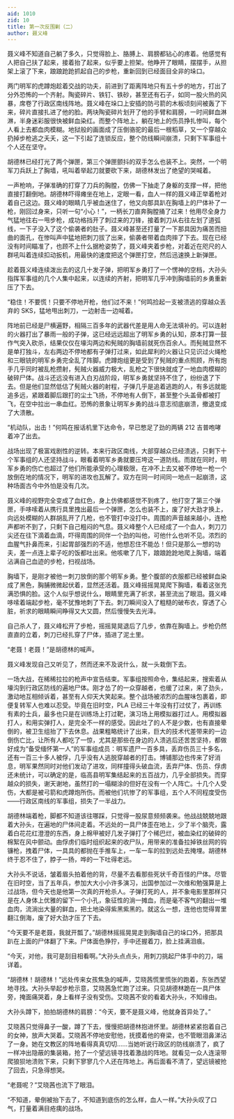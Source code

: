 ```yaml
---
aid: 1010
zid: 10
title: 第一次反围剿（二）
author: 聂义峰
---
```


聂义峰不知道自己躺了多久，只觉得脸上、胳膊上、肩膀都钻心的疼着。他感觉有人把自己扶了起来，接着抬了起来，似乎要上担架。他睁开了眼睛，摆摆手，从担架上滚了下来，踉踉跄跄抓起自己的步枪，重新回到已经面目全非的垛口。

两门明军的虎蹲炮趁着交战的功夫，前进到了距离阵地只有五十步的地方，打出了分外恐怖的一个齐射。陶瓷碎片、铁钉、铁砂，甚至还有石子，如同一股火热的风暴，席卷了行政区南线阵地。聂义峰在垛口上安插的防弓箭的木板顷刻间被轰了下来，碎片直接扎进了他的脸。两块陶瓷碎片划开了他的手臂和肩膀，一时间鲜血淋淋，半身迷彩服很快被鲜血染红。而整个阵地上，躺在地上的伤员挣扎惨叫，每个人看上去都血肉模糊。地狱般的画面成了压倒骆驼的最后一根稻草，又一个穿越众扔掉步枪逃之夭夭，这一下引起了连锁反应，整个防线瞬间崩溃，只剩下军事组十个人还在坚守。

胡德林已经打光了两个弹匣，第三个弹匣颤抖的双手怎么也装不上。突然，一个明军刀兵跃上了胸墙，吼叫着举起刀就要砍下来，胡德林发出了绝望的哭喊着。

一声枪响，子弹准确的打穿了刀兵的胸膛，仿佛一下抽走了身躯的支撑一样，把他直接打翻倒地。胡德林吓得瘫坐在地上，定眼一看，血人一样的聂义峰正举着枪对着自己这边。聂义峰的眼睛几乎被血迷住了，他又向那具趴在胸墙上的尸体补了一枪，刚回过身来，只听一句“小心！”，一柄长刀直奔胸膛捅了过来！他用尽全身力气猛地往右一甩步枪，成功格挡开了刺过来的刀锋，接着刺刀从右往左划了道弧线，一下子没入了这个偷袭者的肚子。聂义峰甚至还打量了一下那具因为痛苦而扭曲的面孔，在惨叫声中猛地把刺刀拔了出来，偷袭者带着血肉摔了下去。现在已经没有时间瞄准了，也顾不上什么据枪姿势了，聂义峰夹着步枪，对着近在咫尺的人群吼叫着连续扣动扳机，用最快的速度把这个弹匣打空，然后迅速换上新弹匣。

趁着聂义峰连续泼出去的这几十发子弹，把明军乡勇打了一个愣神的空档，大孙头指挥军事组的几个人集中起来，以连续的齐射，把明军几乎冲到胸墙前的乡勇重新压了下去。

“稳住！不要慌！只要不停地开枪，他们过不来！”何鸣捡起一支被溃逃的穿越众丢弃的 SKS，猛地甩出刺刀，一边射击一边喊着。

阵地前已经是尸横遍野，相隔三百多年的武器代差是用人命无法填补的。可以连射的火器打出了暴雨一般的子弹，这已经远远超出了明军乡勇的认知，原本打算一鼓作气突入砍杀，结果仅仅在壕沟两边和髡贼的胸墙前就死伤百余人。而髡贼显然不是单打独斗，左右两边不停地都有子弹打过来，如此犀利的火器让只见识过火绳枪和三眼铳的明军乡勇完全乱了阵脚。虎蹲炮组更是受到了髡贼的重点照顾，所有炮手几乎同时被乱枪攒射，髡贼火器威力极大，乱枪之下很快就成了一地血肉模糊的破碎尸体。战斗还远没有进入白刃战阶段，明军乡勇就坚持不住了，纷纷退了下去。但是他们显然低估了髡贼火器的射程，子弹几乎是追着逃跑的人，有多远就能追多远，紧跟着脚后跟打的尘土飞扬，不停地有人倒下，甚至整个头盖骨都被打飞，在空中拉出一串血红。恐怖的景象让明军乡勇的战斗意志彻底崩溃，撤退变成了大溃散。

“机动队，出击！”何鸣在报话机里下达命令，早已憋足了劲的两辆 212 吉普咆哮着冲了出去。

战场出现了极富戏剧性的逆转。本来行政区南线，大部穿越众已经溃逃，只剩下十个军事组的人还坚持战斗，眼看着明军乡勇就要压垮这一道防线。而就在同时，明军乡勇的伤亡也超过了他们所能承受的心理极限，在冲不上去又被不停地一枪一个放倒在地的情况下，明军的进攻也瓦解了。双方在同一时间同一地点一起崩溃，这种场面古今中外怕是没有几次。

聂义峰的视野完全变成了血红色，身上仿佛都感觉不到疼了，他打空了第三个弹匣，手哆嗦着从携行具里拽出最后一个弹匣，怎么也装不上，废了好大劲才换上，向远处模糊的人群胡乱开了几枪，也不管打中没打中。周围的声音越来越小，连枪声都听不到了，只剩下自己粗闷的气息。聂义峰整个人已经成了一个血人，刺刀刀尖还在往下滴着血滴，吓得周围的同伴一个劲的叫他，可他什么也听不见。浓烈的血腥气扑鼻而来，引起胃部强烈的不适，他想忍住不能怂！但只是那么一想的功夫，差一点连上辈子吃的饭都吐出来。他咳嗽了几下，踉踉跄跄地爬上胸墙，端着沾满自己血迹的步枪，扫视战场。

胸墙下，是刚才被他一刺刀放倒的那个明军乡勇。整个腹部的衣服都已经被鲜血染成了黑色，胸脯微微起伏着，显然还活着。聂义峰摇摇晃晃爬下胸墙，看着这张充满恐惧的脸。这个人似乎想说什么，眼睛里充满了祈求，甚至流出了眼泪。聂义峰哆嗦着端起步枪，毫不犹豫地刺了下去。刺刀瞬间没入了粗糙的破布衣，穿透了心脏，祈求的眼睛瞬间睁得又大又圆，然后慢慢失去光泽。

自己杀人了，聂义峰松开了步枪，摇摇晃晃退后了几步，依靠在胸墙上。步枪仍然直直的立着，刺刀已经扎穿了尸体，插进了泥土里。

“老聂！老聂！”是胡德林的喊声。

聂义峰发现自己又听见了，然而还来不及说什么，就一头栽倒下去。

一场大战，在稀稀拉拉的枪声中宣告结束。军事组按照命令，集结起来，搜索着从壕沟到行政区防线的遍地尸体。刚才怂了的一众穿越者，也缓了过来，来了劲头，激动地互相倾诉着，甚至有人仰天大笑起来。整个战场被浓烈的血腥味包裹着，即便复转军人也难以忍受。毕竟在旧时空，PLA 已经三十年没有打过仗了，再训练有素的士兵，最多也只是在训练场上打过靶，演习场上用模拟器打过人。用模拟器打人，和用实弹打人，是完全不一样的感受。因此吐了的人不是少数，也有直接晕倒的，被卫生组抬了下去休息。战果粗略统计了出来，巨大的技术代差带来的一边倒伤亡比，让所有人都吃了一惊，尤其是那些在身边的人溃逃后还苦苦坚持，都做好成为“备受缅怀第一人”的军事组成员：明军遗尸一百多具，丢弃伤员三十多名，还有一百三十多人被俘，几乎没有人逃脱穿越者的打击。博铺那边也传来了好消息，明军果然同时对他们发动了进攻，同样撞得头破血流，丢弃尸体、伤员、俘虏还未统计，可以确定的是，临高县明军集结起来的五百战力，几乎全部损失。而穿越众的损失，谢天谢地，虽然打的一塌糊涂的但好在没有一个人阵亡。十几个人受伤，大都是被弓箭和虎蹲炮所伤。而被他们坑惨了的军事组，五个人不同程度受伤——行政区南线的军事组，损失了一半战力。

胡德林端着枪，脚都不知道该往哪踩，只觉得一股尿意频频袭来。他战战兢兢地跟着大孙头，在遍地的尸体间走着。不远处的一具尸体歪在地上，少了半个脑壳，露着白花花红澄澄的东西，身上棉甲被好几发子弹打了个稀巴烂，被血染红的破碎的棉絮在风中颤动。由俘虏们临时组织起来的收尸队，用带来的准备拉掉铁丝网的钩镰枪，拽着尸体，一具具的都抛在手推车上，一车一车的拉到远处去掩埋。胡德林终于忍不住了，脖子一扬，哗的一下吐得老远。

大孙头不说话，皱着眉头拍着他的背，尽量不去看那些死状千奇百怪的尸体。尽管在旧时空，当了五年兵，参加大大小小许多演习，出国参加过一次维和勉强算是上过战场，但今天也是他第一次真的开枪杀人。子弹打死的人，并不象电影里那样只是在人身体上优雅的留下一个小孔，象征性的淌一摊血，而是毫不客气的翻出一堆血肉，流淌出大量的鲜血，把土地染得紫黑紫黑的。就这么一想，连他也觉得胃里翻江倒海，废了好大劲才压了下去。

“今天要不是老聂，我就开瓢了。”胡德林摇摇晃晃走到胸墙自己的垛口外，把那具趴在上面的尸体翻了下来。尸体面色狰狞，手中还握着刀，脸上挂满泪痕。

“今天，对他，我可是刮目相看啊。”大孙头点点头，用刺刀挑起尸体手中的刀，端详着。

“胡德林！胡德林！”远处传来女孩焦急的喊声，艾晓茜慌里慌张的跑着，东张西望地寻找。大孙头举起步枪示意，艾晓茜急忙跑了过来。只见胡德林跪在一具尸体旁，掩面痛哭着，身上看样子没有受伤。艾晓茜不安的看着大孙头，不知缘由。

大孙头蹲下，拍拍胡德林的肩膀：“今天，要不是聂义峰，他就身首异处了。”

艾晓茜只觉得鼻子一酸，蹲了下去，慢慢把胡德林抱进怀里。胡德林紧紧抱着自己的女神，放声大哭着。艾晓茜不停地安慰他，抚摸着他的脊梁，也不管眼泪鼻涕沾了一身。她在文教区的阵地看得真真切切……当她听说行政区的防线崩溃了，疯了一样冲出隐蔽的集装箱，抢了一个望远镜寻找着激战的阵地。就看见一众人连滚带爬狼狈地溃败下来，只剩下寥寥几个人还在阵地上。再后面看不清了，望远镜被抢了回去，只急得想哭。

“老聂呢？”艾晓茜也流下了眼泪。

“不知道，晕倒被抬下去了，不知道到底伤的怎么样，血人一样。”大孙头叹了口气，打量着满目疮痍的战场。
